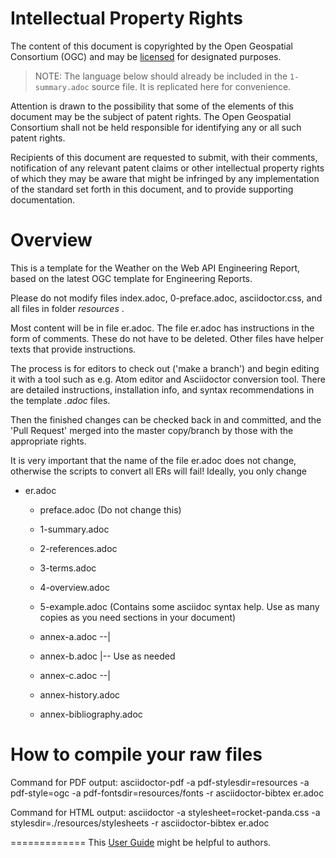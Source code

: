 # Intellectual Property Rights
The content of this document is copyrighted by the Open Geospatial Consortium (OGC) and may be [licensed](https://github.com/opengeospatial/er_template/blob/master/LICENSE) for designated purposes.

> NOTE: The language below should already be included in the `1-summary.adoc` source file. It is replicated here for convenience.

Attention is drawn to the possibility that some of the elements of this document may be the subject of patent rights. The Open Geospatial Consortium shall not be held responsible for identifying any or all such patent rights.

Recipients of this document are requested to submit, with their comments, notification of any relevant patent claims or other intellectual property rights of which they may be aware that might be infringed by any implementation of the standard set forth in this document, and to provide supporting documentation.

# Overview
This is a template for the Weather on the Web API Engineering Report, based on the latest OGC template for Engineering Reports. 

Please do not modify files index.adoc, 0-preface.adoc, asciidoctor.css, and all files in folder _resources_ . 

Most content will be in file er.adoc. The file er.adoc has instructions in the form of comments. These do not have to be deleted. Other files have helper texts that provide instructions.

The process is for editors to check out ('make a branch') and begin editing it with a tool such as e.g. Atom editor and Asciidoctor conversion tool. There are detailed instructions, installation info, and syntax recommendations in the template _.adoc_ files.

Then the finished changes can be checked back in and committed, and the 'Pull Request' merged into the master copy/branch by those with the appropriate rights.

It is very important that the name of the file er.adoc does not change, otherwise the scripts to convert all ERs will fail! Ideally, you only change

* er.adoc
  * preface.adoc (Do not change this)
  * 1-summary.adoc
  * 2-references.adoc
  * 3-terms.adoc
  * 4-overview.adoc
  * 5-example.adoc (Contains some asciidoc syntax help. Use as many copies as you need sections in your document)

  * annex-a.adoc  --|
  * annex-b.adoc    |-- Use as needed
  * annex-c.adoc  --|

  * annex-history.adoc
  * annex-bibliography.adoc

# How to compile your raw files
Command for PDF output:
asciidoctor-pdf -a pdf-stylesdir=resources -a pdf-style=ogc -a pdf-fontsdir=resources/fonts -r asciidoctor-bibtex er.adoc

Command for HTML output:
asciidoctor -a stylesheet=rocket-panda.css -a stylesdir=./resources/stylesheets -r asciidoctor-bibtex er.adoc

=============
This [User Guide](http://www.methods.co.nz/asciidoc/userguide.html) might be helpful to authors.
